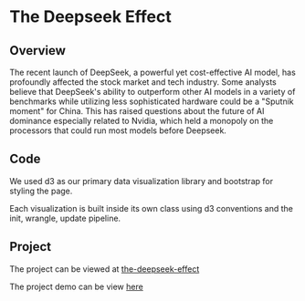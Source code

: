 # The Deepseek Effect

## Overview

The recent launch of DeepSeek, a powerful yet cost-effective AI model, has profoundly affected the stock market and tech industry. Some analysts believe that DeepSeek's ability to outperform other AI models in a variety of benchmarks while utilizing less sophisticated hardware could be a "Sputnik moment" for China. This has raised questions about the future of AI dominance especially related to Nvidia, which held a monopoly on the processors that could run most models before Deepseek.

## Code

We used d3 as our primary data visualization library and bootstrap for styling the page.

Each visualization is built inside its own class using d3 conventions and the init, wrangle, update pipeline.

## Project

The project can be viewed at [the-deepseek-effect](https://the-deepseek-effect.netlify.app)

The project demo can be view [here]()
